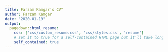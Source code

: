 ```yaml
---
title: Farzam Kamgar's CV"
author: Farzam Kamgar
date: "2020-01-19"
output: 
  pagedown::html_resume:
    css: ['css/custom_resume.css', 'css/styles.css', 'resume']
    # set it to true for a self-contained HTML page but it'll take longer to render
    self_contained: true
---
```























